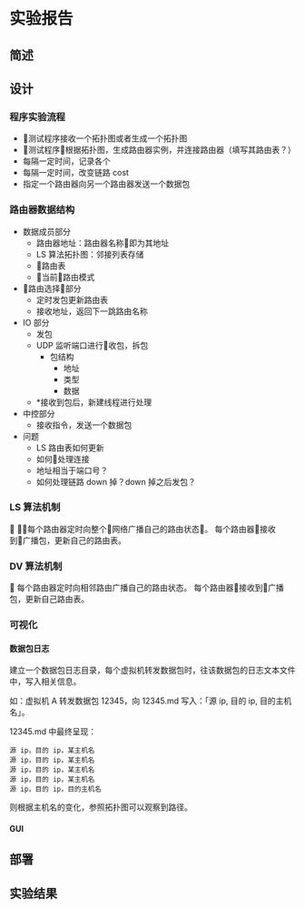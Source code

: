 # 实验报告

## 简述

## 设计

### 程序实验流程

- 测试程序接收一个拓扑图或者生成一个拓扑图
- 测试程序根据拓扑图，生成路由器实例，并连接路由器（填写其路由表？）
- 每隔一定时间，记录各个
- 每隔一定时间，改变链路 cost
- 指定一个路由器向另一个路由器发送一个数据包

### 路由器数据结构

- 数据成员部分
  - 路由器地址：路由器名称即为其地址
  - LS 算法拓扑图：邻接列表存储
  - 路由表
  - 当前路由模式
- 路由选择部分
  - 定时发包更新路由表
  - 接收地址，返回下一跳路由名称
- IO 部分
  - 发包
  - UDP 监听端口进行收包，拆包
    - 包结构
      - 地址
      - 类型
      - 数据
  - *接收到包后，新建线程进行处理
- 中控部分
  - 接收指令，发送一个数据包
- 问题
  - LS 路由表如何更新
  - 如何处理连接
  - 地址相当于端口号？
  - 如何处理链路 down 掉？down 掉之后发包？

### LS 算法机制

每个路由器定时向整个网络广播自己的路由状态。
每个路由器接收到广播包，更新自己的路由表。

### DV 算法机制

每个路由器定时向相邻路由广播自己的路由状态。
每个路由器接收到广播包，更新自己路由表。

### 可视化

#### 数据包日志

建立一个数据包日志目录，每个虚拟机转发数据包时，往该数据包的日志文本文件中，写入相关信息。

如：虚拟机 A 转发数据包 12345，向 12345.md 写入：「源 ip, 目的 ip, 目的主机名」。

12345.md 中最终呈现：

``` text
源 ip，目的 ip，某主机名
源 ip，目的 ip，某主机名
源 ip，目的 ip，某主机名
源 ip，目的 ip，某主机名
源 ip，目的 ip，目的主机名
```

则根据主机名的变化，参照拓扑图可以观察到路径。

#### GUI

## 部署

## 实验结果